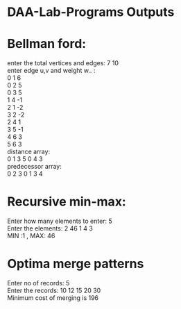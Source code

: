 # DAA-Lab-Programs Outputs

# Bellman ford:

enter the total vertices and edges: 7 10 <br/>
enter edge u,v and weight w..  : <br/>
0 1 6 <br/>
0 2 5 <br/>
0 3 5 <br/>
1 4 -1 <br/>
2 1 -2 <br/>
3 2 -2 <br/>
2 4 1 <br/>
3 5 -1 <br/>
4 6 3 <br/>
5 6 3 <br/>
distance array:<br/>
0 1 3 5 0 4 3 <br/>
predecessor array: <br/>
0 2 3 0 1 3 4 <br/>

# Recursive min-max:

Enter how many elements to enter: 5 <br/>
Enter the elements: 2 46 1 4 3 <br/>
MIN :1 , MAX: 46 <br/>

# Optima merge patterns

Enter no of records: 5 <br/>
Enter the records: 10 12 15 20 30 <br/>
Minimum cost of merging is 196 <br/>
